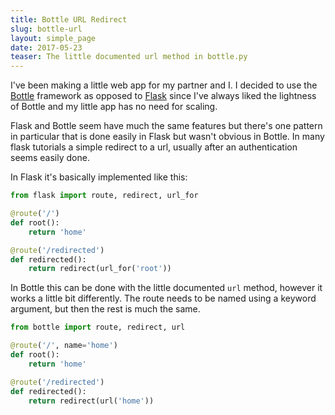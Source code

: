 ```yaml
---
title: Bottle URL Redirect
slug: bottle-url
layout: simple_page
date: 2017-05-23
teaser: The little documented url method in bottle.py
---
```


I've been making a little web app for my partner and I. I decided to use the [Bottle](https://bottlepy.org/docs/0.12/) framework as opposed to [Flask](http://flask.pocoo.org/docs/0.12/) since I've always liked the lightness of Bottle and my little app has no need for scaling.

Flask and Bottle seem have much the same features but there's one pattern in particular that is done easily in Flask but wasn't obvious in Bottle. In many flask tutorials a simple redirect to a url, usually after an authentication seems easily done.

In Flask it's basically implemented like this:

```python
from flask import route, redirect, url_for

@route('/')
def root():
    return 'home'

@route('/redirected')
def redirected():
    return redirect(url_for('root'))
```

In Bottle this can be done with the little documented `url` method, however it works a little bit differently. The route needs to be named using a keyword argument, but then the rest is much the same.

```python
from bottle import route, redirect, url

@route('/', name='home')
def root():
    return 'home'

@route('/redirected')
def redirected():
    return redirect(url('home'))
```
